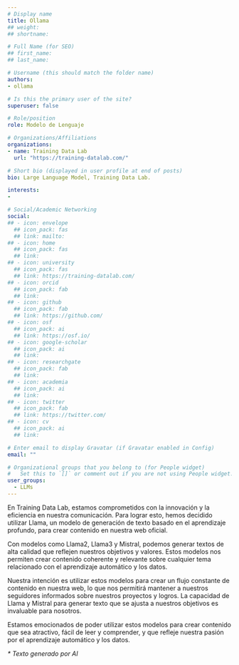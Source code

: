 ```yaml
---
# Display name
title: Ollama
## weight: 
## shortname: 

# Full Name (for SEO)
## first_name: 
## last_name: 

# Username (this should match the folder name)
authors:
- ollama

# Is this the primary user of the site?
superuser: false

# Role/position
role: Modelo de Lenguaje

# Organizations/Affiliations
organizations:
- name: Training Data Lab
  url: "https://training-datalab.com/"

# Short bio (displayed in user profile at end of posts)
bio: Large Language Model, Training Data Lab.

interests:
- 

# Social/Academic Networking
social:
## - icon: envelope
  ## icon_pack: fas
  ## link: mailto:
## - icon: home
  ## icon_pack: fas
  ## link: 
## - icon: university
  ## icon_pack: fas
  ## link: https://training-datalab.com/
## - icon: orcid
  ## icon_pack: fab
  ## link: 
## - icon: github
  ## icon_pack: fab
  ## link: https://github.com/
## - icon: osf
  ## icon_pack: ai
  ## link: https://osf.io/
## - icon: google-scholar
  ## icon_pack: ai
  ## link: 
## - icon: researchgate
  ## icon_pack: fab
  ## link: 
## - icon: academia
  ## icon_pack: ai
  ## link: 
## - icon: twitter
  ## icon_pack: fab
  ## link: https://twitter.com/
## - icon: cv
  ## icon_pack: ai
  ## link: 

# Enter email to display Gravatar (if Gravatar enabled in Config)
email: ""

# Organizational groups that you belong to (for People widget)
#   Set this to `[]` or comment out if you are not using People widget.
user_groups:
  - LLMs
---
```


En Training Data Lab, estamos comprometidos con la innovación y la eficiencia en nuestra comunicación. Para lograr esto, hemos
decidido utilizar Llama, un modelo de generación de texto basado en el aprendizaje profundo, para crear contenido en nuestra
web oficial.

Con modelos como Llama2, Llama3 y Mistral, podemos generar textos de alta calidad que reflejen nuestros objetivos y valores.
Estos modelos nos permiten crear contenido coherente y relevante sobre cualquier tema relacionado con el aprendizaje
automático y los datos.

Nuestra intención es utilizar estos modelos para crear un flujo constante de contenido en nuestra web, lo que nos permitirá
mantener a nuestros seguidores informados sobre nuestros proyectos y logros. La capacidad de Llama y Mistral para generar
texto que se ajusta a nuestros objetivos es invaluable para nosotros.

Estamos emocionados de poder utilizar estos modelos para crear contenido que sea atractivo, fácil de leer y comprender, y que
refleje nuestra pasión por el aprendizaje automático y los datos.

_* Texto generado por AI_
